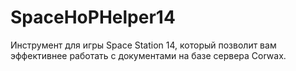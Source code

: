 # SpaceHoPHelper14
Инструмент для игры Space Station 14, который позволит вам эффективнее работать с документами на базе сервера Corwax.
